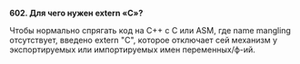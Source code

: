 **602. Для чего нужен extern «C»?**  

Чтобы нормально спрягать код на C++ с C или ASM, где name mangling отсутствует, введено extern "C", которое отключает сей механизм у экспортируемых или импортируемых имен переменных/ф-ий.
